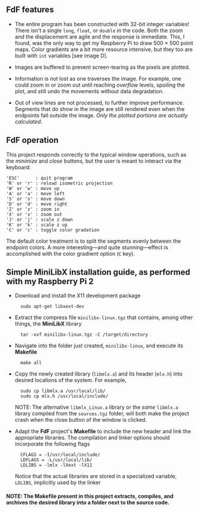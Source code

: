 ## FdF features

- The entire program has been constructed with 32-bit integer variables! There isn't a single `long`, `float`, or `double` in the code. Both the zoom and the displacement are agile and the response is immediate. This, I found, was the only way to get my Raspberry Pi to draw 500 × 500 point maps. Color gradients are a bit more resource intensive, but they too are built with `int` variables \[see image D\].

- Images are buffered to prevent screen-tearing as the pixels are plotted.

- Information is not lost as one traverses the image. For example, one could zoom in or zoom out until reaching *overflow* levels, spoiling the plot, and still undo the movements without data degradation.

- Out of view lines are not processed, to further improve performance. Segments that do show in the image are still rendered even when the endpoints fall outside the image. *Only the plotted portions are actually calculated*.

## FdF operation

This project responds correctly to the typical window operations, such as the *minimize* and *close* buttons, but the user is meant to interact via the keyboard:

	'ESC'      : quit program
	'R' or 'r' : reload isometric projection
	'W' or 'w' : move up
	'A' or 'a' : move left
	'S' or 's' : move down
	'D' or 'd' : move right
	'Z' or 'z' : zoom in
	'X' or 'x' : zoom out
	'J' or 'j' : scale z down
	'K' or 'k' : scale z up
	'C' or 'c' : toggle color gradation

The default color treatment is to split the segments evenly between the endpoint colors. A more interesting—and quite stunning—effect is accomplished with the color gradiient option (`C` key).

## Simple MiniLibX installation guide, as performed with my Raspberry Pi 2

- Download and install the X11 development package

		sudo apt-get libxext-dev

- Extract the compress file `minilibx-linux.tgz` that contains, among other things, the **MiniLibX** library

		tar -xvf minilibx-linux.tgz -C /target/directory

- Navigate into the folder just created, `minilibx-linux`, and execute its **Makefile**

		make all

- Copy the newly created library (`libmlx.a`) and its header (`mlx.h`) into desired locations of the system. For example,

		sudo cp libmlx.a /usr/local/lib/
		sudo cp mlx.h /usr/local/include/

  NOTE: The alternative `libmlx_Linux.a` library or the *same* `libmlx.a` library compiled from the `sources.tgz` folder, will both make the project crash when the close button of the window is clicked.

- Adapt the **FdF** project's **Makefile** to include the new header and link the appropriate libraries. The compilation and linker options should incorporate the following flags

		CFLAGS = -I/usr/local/include/
		LDFLAGS = -L/usr/local/lib/
		LDLIBS = -lmlx -lXext -lX11

  Notice that the actual libraries are stored in a specialized variable, `LDLIBS`, implicitly used by the linker

#### NOTE: The Makefile present in this project extracts, compiles, and archives the desired library into a folder next to the source code.
